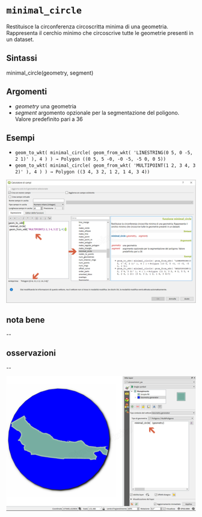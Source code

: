 # `minimal_circle`

Restituisce la circonferenza circoscritta minima di una geometria. Rappresenta il cerchio minimo che circoscrive tutte le geometrie presenti in un dataset.

## Sintassi

minimal_circle(geometry, segment)

## Argomenti

* _geometry_ una geometria
* _segment_ argomento opzionale per la segmentazione del poligono. Valore predefinito pari a 36

## Esempi

* `geom_to_wkt( minimal_circle( geom_from_wkt( 'LINESTRING(0 5, 0 -5, 2 1)' ), 4 ) ) → Polygon ((0 5, 5 -0, -0 -5, -5 0, 0 5))`
* `geom_to_wkt( minimal_circle( geom_from_wkt( 'MULTIPOINT(1 2, 3 4, 3 2)' ), 4 ) ) → Polygon ((3 4, 3 2, 1 2, 1 4, 3 4))`

![](/img/geometria/minimal_circle/minimal_circle1.png)

## nota bene

--

## osservazioni

--

![](/img/geometria/minimal_circle/minimal_circle2.png)
